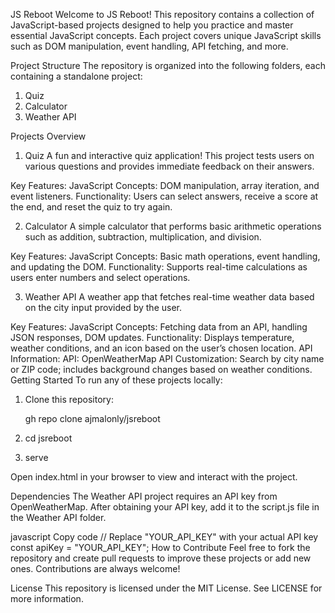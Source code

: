JS Reboot
Welcome to JS Reboot! This repository contains a collection of JavaScript-based projects designed to help you practice and master essential JavaScript concepts. Each project covers unique JavaScript skills such as DOM manipulation, event handling, API fetching, and more.

Project Structure
The repository is organized into the following folders, each containing a standalone project:

1. Quiz
2. Calculator
3. Weather API

   
Projects Overview
1. Quiz
A fun and interactive quiz application! This project tests users on various questions and provides immediate feedback on their answers.

Key Features:
JavaScript Concepts: DOM manipulation, array iteration, and event listeners.
Functionality: Users can select answers, receive a score at the end, and reset the quiz to try again.

2. Calculator
A simple calculator that performs basic arithmetic operations such as addition, subtraction, multiplication, and division.

Key Features:
JavaScript Concepts: Basic math operations, event handling, and updating the DOM.
Functionality: Supports real-time calculations as users enter numbers and select operations.

3. Weather API
A weather app that fetches real-time weather data based on the city input provided by the user.

Key Features:
JavaScript Concepts: Fetching data from an API, handling JSON responses, DOM updates.
Functionality: Displays temperature, weather conditions, and an icon based on the user’s chosen location.
API Information:
API: OpenWeatherMap API
Customization: Search by city name or ZIP code; includes background changes based on weather conditions.
Getting Started
To run any of these projects locally:

1. Clone this repository:

   gh repo clone ajmalonly/jsreboot

2. cd jsreboot

3. serve


Open index.html in your browser to view and interact with the project.

Dependencies
The Weather API project requires an API key from OpenWeatherMap. After obtaining your API key, add it to the script.js file in the Weather API folder.

javascript
Copy code
// Replace "YOUR_API_KEY" with your actual API key
const apiKey = "YOUR_API_KEY";
How to Contribute
Feel free to fork the repository and create pull requests to improve these projects or add new ones. Contributions are always welcome!

License
This repository is licensed under the MIT License. See LICENSE for more information.

